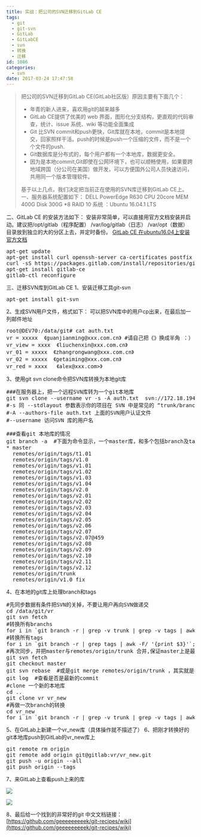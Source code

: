 ```yaml
---
title: 实战：把公司的SVN迁移到GitLab CE
tags:
  - git
  - git-svn
  - GitLab
  - GitLabCE
  - svn
  - 转换
  - 迁移
id: 1086
categories:
  - svn
date: 2017-03-24 17:47:58
---
```


> 把公司的SVN迁移到GitLab CE(GitLab社区版）原因主要有下面几个：> 
> 
> *   年青的新人进来，喜欢用git的越来越多
> *   GitLab CE提供了优美的 web 界面，图形化分支结构，更直观的代码审查，统计、issue 系统、wiki 等功能全面集成
> *   Git 比SVN commit和push更快，Git库就在本地，commit是本地提交，回家照样干活。push的时候是push一个压缩的文件，而不是一个个文件的push.
> *   Git数据库是分布式的，每个用户都有一个本地库，数据更安全。
> *   因为是本地commit,Git即使在公网环境下，也可以顺畅使用，如果要跨地域跨国（分公司在美国）做开发，可以方便国外公司人员快速访问，共用同一个版本管理软件。> 
> 基于以上几点，我们决定把当前正在使用的SVN库迁移到GitLab CE上。
一、服务器系统配置如下：
DELL PowerEdge R630 CPU 20core MEM 400G Disk 300G *8 RAID 10
系统 ：Ubuntu 16.04.1 LTS

二、GitLab CE 的安装方法如下：
安装非常简单，可以直接用官方文档安装并启动。建议把/opt/gitlab（程序配置） /var/log/gitlab（日志） /var/opt（数据） 目录放到独立的大的分区上去，并定时备份。
[GitLab CE 在ubuntu16.04上安装官方文档](https://about.gitlab.com/downloads/#ubuntu1604)
<pre>apt-get update
apt-get install curl openssh-server ca-certificates postfix
curl -sS https://packages.gitlab.com/install/repositories/gitlab/gitlab-ce/script.deb.sh | sudo bash
apt-get install gitlab-ce
gitlab-ctl reconfigure
</pre>
三、迁移SVN库到GitLab CE
1、安装迁移工具git-svn
<pre>apt-get install git-svn
</pre>
2、生成SVN用户文件，格式如下：
可以把SVN库中的用户cp出来，在最后加一列邮件地址
<pre>
root@DEV70:/data/git# cat auth.txt
vr = xxxxx  《guanjianming@xxx.com.cn》 #请自己把《》换成半角 ：）
vr_view = xxxx  《liuchenxin@xxx.com.cn》
vr_01 = xxxxx  《zhangrongwang@xxx.com.cn》
vr_02 = xxxxx  《getaiming@xxx.com.cn》
vr_red = xxxx   《alex@xxx.com&gt》
</pre>
3、使用git svn clone命令把SVN库转换为本地git库
<pre>###在服务器上，把一个远程SVN库转为一个git本地库
git svn clone --username vr -s -A auth.txt  svn://172.18.194.181:9999/vr_new/ vr/
#-s 同 --stdlayout 参数表示你的项目在 SVN 中是常见的 “trunk/branches/tags” 目录结构，如果不是，那你需要使用 --tags, --branches, --trunk 参数
#-A --authors-file auth.txt 上面的SVN用户认证文件
#--username 访问SVN 库的用户名

###查看git 本地库的情况
git branch -a  #下面为命令显示，一个master库，和多个包括branch及tag的分支
* master
  remotes/origin/tags/t1.01
  remotes/origin/tags/v1.0
  remotes/origin/tags/v1.01
  remotes/origin/tags/v1.02
  remotes/origin/tags/v1.03
  remotes/origin/tags/v1.04
  remotes/origin/tags/v2.0
  remotes/origin/tags/v2.01
  remotes/origin/tags/v2.02
  remotes/origin/tags/v2.03
  remotes/origin/tags/v2.04
  remotes/origin/tags/v2.05
  remotes/origin/tags/v2.06
  remotes/origin/tags/v2.07
  remotes/origin/tags/v2.07@459
  remotes/origin/tags/v2.08
  remotes/origin/tags/v2.09
  remotes/origin/tags/v2.10
  remotes/origin/tags/v2.11
  remotes/origin/tags/v2.12
  remotes/origin/trunk
  remotes/origin/v1.0_fix 
</pre>
4、在本地的git库上处理branch和tags
<pre>#先同步数据有条件把SVN的关掉，不要让用户再向SVN做递交
cd /data/git/vr
git svn fetch
#转换所有branchs
for i in `git branch -r | grep -v trunk | grep -v tags | awk -F/ '{print $2}'`; do git checkout -b $i origin/$i; done
#转换所有tags
for i in `git branch -r | grep tags | awk -F/ '{print $3}'`; do git checkout -b $i origin/tags/$i; git checkout master; git tag $i $i; git branch -D $i; done
#再次同步，并把master与remotes/origin/trunk 合并,保证master上是最新的commit
git svn fetch
git checkout master
git svn rebase  #或是git merge remotes/origin/trunk ，其实就是把remotes/origin/trunk分支的SVN最新的commit应用到git 的 master分支上
git log  #查看是否是最新的commit
#clone 一个新的本地库
cd ..
git clone vr vr_new
#再做一次branch的转换
cd vr_new
for i in `git branch -r | grep -v trunk | grep -v tags | awk -F/ '{print $2}'`; do git checkout -b $i origin/$i; done
</pre>
5、在GitLab上新建一个vr_new库（具体操作就不描述了）
6、把刚才转换好的git本地库push到GitLab的vr_new库上
<pre>git remote rm origin
git remote add origin git@gitlab:vr/vr_new.git
git push -u origin --all
git push origin --tags
</pre>
7、来GitLab上查看push上来的库

![](http://www.m690.com/wp-content/uploads/2017/03/img_58d4ea3885b1a.png)

![](http://www.m690.com/wp-content/uploads/2017/03/img_58d4ed87b4133.png)

8、最后给一个找到的非常好的git 中文文档链接：
[https://github.com/geeeeeeeeek/git-recipes/wiki](https://github.com/geeeeeeeeek/git-recipes/wiki)